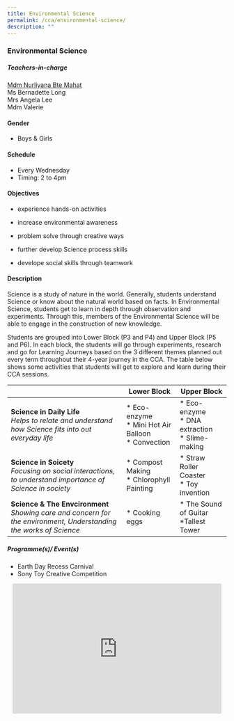 ```yaml
---
title: Environmental Science
permalink: /cca/environmental-science/
description: ""
---
```

### Environmental Science

##### Teachers-in-charge

[Mdm Nurliyana Bte Mahat](mailto:nurliyana_mahat@moe.edu.sg)  <br>
Ms Bernadette Long  <br>
Mrs Angela Lee<br>
Mdm Valerie

  
#### Gender  

* Boys &amp; Girls

  
#### Schedule

* Every Wednesday&nbsp;&nbsp;  
* Timing:  2 to 4pm 

#### Objectives

*    experience hands-on activities 
    
*   increase environmental awareness
*   problem solve through creative ways
*   further develop Science process skills
*   develope social skills through teamwork

#### Description
  
Science is a study of nature in the world. Generally, students understand Science or know about the natural world based on facts. In Environmental Science, students get to learn in depth through observation and experiments. Through this, members of the Environmental Science will be able to engage in the construction of new knowledge.

Students are grouped into Lower Block (P3 and P4) and Upper Block (P5 and P6). In each block, the students will go through experiments, research and go for Learning Journeys based on the 3 different themes planned out every term throughout their 4-year journey in the CCA. The table below shows some activities that students will get to explore and learn during their CCA sessions.



|  | Lower Block | Upper Block |
| -------- | -------- | -------- |
|**Science in Daily Life**  <br>*Helps to relate and understand how Science fits into out everyday life* | * Eco-enzyme <br>* Mini Hot Air Balloon<br>* Convection     | * Eco-enzyme <br>* DNA extraction <br> * Slime-making     |
| **Science in Soicety**<br> *Focusing on social interactions, to understand importance of Science in society* | * Compost Making<br>* Chlorophyll Painting | * Straw Roller Coaster<br>* Toy invention |  
| **Science &amp; The Envcironment**<br>*Showing care and concern for the environment, Understanding the works of Science* | * Cooking eggs | * The Sound of Guitar<br>*Tallest Tower |

##### Programme(s)/ Event(s)
*   Earth Day Recess Carnival
*   Sony Toy Creative Competition 

<p align="center"><iframe src="https://docs.google.com/presentation/d/e/2PACX-1vRIcnC82iWbMSY76F7w2wVx-XcZzm_8BHtj-OK2NtiyfAcRSN8woG-gqpLAWGFwyvNFz7ljHL-CwGlJ/embed?start=false&amp;loop=false&amp;delayms=3000" frameborder="0" width="480" height="299" allowfullscreen="true"></iframe></p>
